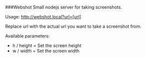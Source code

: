 ###Webshot
Small nodejs server for taking screenshots.

Usage:
http://webshot.local?url=[url]

Replace url with the actual url you want to take a screenshot from.

Available parameters:
- h / height = Set the screen height
- w / width  = Set the screen width